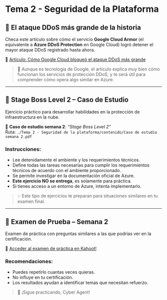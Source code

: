 # Tema 2 - Seguridad de la Plataforma

## 📖 El ataque DDoS más grande de la historia

Checa este artículo sobre cómo el servicio **Google Cloud Armor** (el equivalente a **Azure DDoS Protection** en Google Cloud) logró detener el mayor ataque DDoS registrado hasta ahora.

🔗 [Artículo: Cómo Google Cloud bloqueó el ataque DDoS más grande](https://cloud.google.com/blog/products/identity-security/how-google-cloud-blocked-largest-layer-7-ddos-attack-at-46-million-rps)

> 🧠 Aunque es tecnología de Google, el artículo explica muy bien cómo funcionan los servicios de protección DDoS, y te será útil para comprender cómo opera algo similar en Azure.

---

## 🧠 Stage Boss Level 2 – Caso de Estudio

Ejercicio práctico para desarrollar habilidades en la protección de infraestructura en la nube.

📄 **Caso de estudio semana 2**: _“Stage Boss Level 2”_  
Ruta: `./Tema 2 - Seguridad de la plataforma/contenido/Caso de estudio semana 2.pdf`

### Instrucciones:
- Lee detenidamente el ambiente y los requerimientos técnicos.
- Define todas las tareas necesarias para cumplir los requerimientos técnicos de acuerdo con el ambiente proporcionado.
- Se permite investigar en la documentación oficial de Azure.
- **Este ejercicio NO se entrega**, es solamente para práctica.
- Si tienes acceso a un entorno de Azure, intenta implementarlo.

> 💡 Este tipo de ejercicios te preparan para situaciones similares en tu examen final.

---

## 📝 Examen de Prueba – Semana 2

Examen de práctica con preguntas similares a las que podrías ver en la certificación.

🔗 [Acceder al examen de práctica en Kahoot!](https://kahoot.it/challenge/006095649)

### Recomendaciones:
- Puedes repetirlo cuantas veces quieras.
- No influye en tu certificación.
- Los resultados ayudan a identificar temas que necesitan refuerzo.

> 🧪 ¡Sigue practicando, Cyber Agent!
